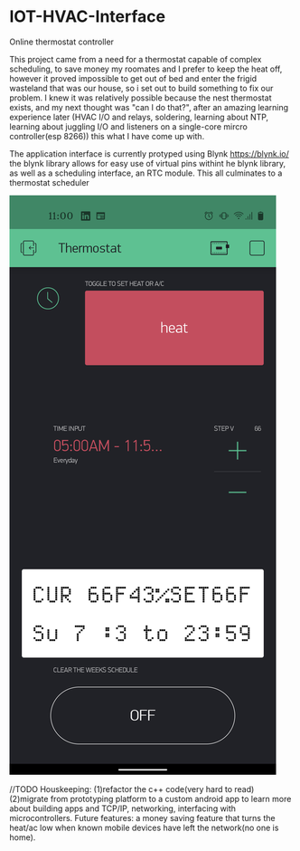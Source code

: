 # IOT-HVAC-Interface
 Online thermostat controller
 
  This project came from a need for a thermostat capable of complex scheduling, to save money my roomates and I prefer to keep the heat off, however it proved impossible to get out of bed and enter the frigid wasteland that was our house, so i set out to build something to fix our problem.
  I knew it was relatively possible because the nest thermostat exists, and my next thought was "can I do that?", after an amazing learning experience later (HVAC I/O and relays, soldering, learning about NTP, learning about juggling I/O and listeners on a single-core mircro controller(esp 8266)) this what I have come up with.
 
 The application interface is currently protyped using Blynk https://blynk.io/ 
 the blynk library allows for easy use of virtual pins withint he blynk library, as well as a scheduling interface, an RTC module.
 This all culminates to a thermostat scheduler
 
 ![alt text](https://github.com/dlsirna/IOT-HVAC-Interface/blob/main/Blynk%20interface.png)
 
 
 
 
 //TODO
Houskeeping: (1)refactor the c++ code(very hard to read)  (2)migrate from prototyping platform to a custom android app to learn more about building apps and TCP/IP, networking, interfacing with microcontrollers.
Future features: a money saving feature that turns the heat/ac low when known mobile devices have left the network(no one is home).


